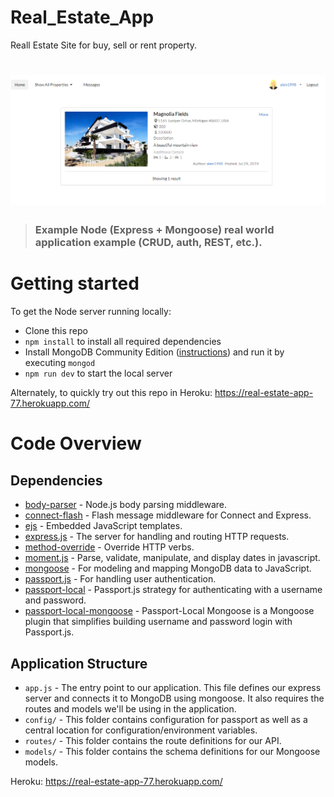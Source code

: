 # Real_Estate_App
 Reall Estate Site for buy, sell or rent property.

# ![Node/Express/Mongoose Example App](project-image.PNG)

> ### Example Node (Express + Mongoose) real world application example (CRUD, auth, REST, etc.).

# Getting started

To get the Node server running locally:

- Clone this repo
- `npm install` to install all required dependencies
- Install MongoDB Community Edition ([instructions](https://docs.mongodb.com/manual/installation/#tutorials)) and run it by executing `mongod`
- `npm run dev` to start the local server

Alternately, to quickly try out this repo in Heroku: https://real-estate-app-77.herokuapp.com/


# Code Overview

## Dependencies

- [body-parser](https://github.com/expressjs/body-parser) - Node.js body parsing middleware.
- [connect-flash](https://github.com/jaredhanson/connect-flash) - Flash message middleware for Connect and Express.
- [ejs](https://github.com/mde/ejs) - Embedded JavaScript templates.
- [express.js](https://github.com/expressjs/express) - The server for handling and routing HTTP requests.
- [method-override](https://github.com/expressjs/method-override) - Override HTTP verbs.
- [moment.js](https://github.com/moment/moment) - Parse, validate, manipulate, and display dates in javascript.
- [mongoose](https://github.com/Automattic/mongoose) - For modeling and mapping MongoDB data to JavaScript. 
- [passport.js](https://github.com/jaredhanson/passport) - For handling user authentication.
- [passport-local](https://github.com/jaredhanson/passport-local) - Passport.js strategy for authenticating with a username and password.
- [passport-local-mongoose](https://github.com/saintedlama/passport-local-mongoose) - Passport-Local Mongoose is a Mongoose plugin that simplifies building username and password login with Passport.js.

## Application Structure

- `app.js` - The entry point to our application. This file defines our express server and connects it to MongoDB using mongoose. It also requires the routes and models we'll be using in the application.
- `config/` - This folder contains configuration for passport as well as a central location for configuration/environment variables.
- `routes/` - This folder contains the route definitions for our API.
- `models/` - This folder contains the schema definitions for our Mongoose models.


 Heroku: https://real-estate-app-77.herokuapp.com/
